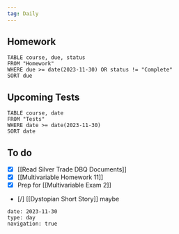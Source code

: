 ```yaml
---
tag: Daily
---
```

## Homework
```dataview
TABLE course, due, status
FROM "Homework" 
WHERE due >= date(2023-11-30) OR status != "Complete"
SORT due
```
## Upcoming Tests
```dataview
TABLE course, date
FROM "Tests" 
WHERE date >= date(2023-11-30)
SORT date
```
## To do
- [x] [[Read Silver Trade DBQ Documents]]
- [x] [[Multivariable Homework 11]]
- [x] Prep for [[Multivariable Exam 2]]
- [/] [[Dystopian Short Story]] maybe

```gEvent
date: 2023-11-30
type: day
navigation: true
```